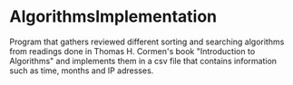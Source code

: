 # AlgorithmsImplementation

Program that gathers reviewed different sorting and searching algorithms from readings done in Thomas H. Cormen's book "Introduction to Algorithms" and implements them in a csv file that contains information such as time, months and IP adresses.  
